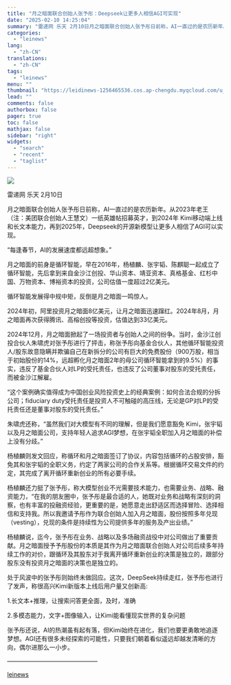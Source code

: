 ```yaml
---
title: "月之暗面联合创始人张予彤：Deepseek让更多人相信AGI可实现"
date: "2025-02-10 14:25:04"
summary: "雷递网 乐天 2月10日月之暗面联合创始人张予彤日前称，AI一直过的是农历新年。从2023年老王（注..."
categories:
  - "leinews"
lang:
  - "zh-CN"
translations:
  - "zh-CN"
tags:
  - "leinews"
menu: ""
thumbnail: "https://leidinews-1256465536.cos.ap-chengdu.myqcloud.com/u_News/20250210/6387479430122433607243986.jpeg"
lead: ""
comments: false
authorbox: false
pager: true
toc: false
mathjax: false
sidebar: "right"
widgets:
  - "search"
  - "recent"
  - "taglist"
---
```


![](https://p3-sign.toutiaoimg.com/tos-cn-i-axegupay5k/a2d0e764c808452395c97756170cf71a~tplv-tt-origin-web:gif.jpeg?_iz=58558&from=article.pc_detail&lk3s=953192f4&x-expires=1739773027&x-signature=qpd8WkaBWdzjFMIjMXazBhLR5LY%3D)

雷递网 乐天 2月10日  


月之暗面联合创始人张予彤日前称，AI一直过的是农历新年。从2023年老王（注：美团联合创始人王慧文）一纸英雄帖招募英才，到2024年 Kimi移动端上线和长文本能力，再到2025年，Deepseek的开源新模型让更多人相信了AGI可以实现。

“每逢春节，AI的发展速度都远超想象。”

月之暗面的前身是循环智能，早在2016年，杨植麟、张宇韬、陈麒聪一起成立了循环智能，先后拿到来自金沙江创投、华山资本、靖亚资本、真格基金、红杉中国、万物资本、博裕资本的投资，公司估值一度超过2亿美元。

循环智能发展得中规中矩，反倒是月之暗面一鸣惊人。

2024年初，阿里投资月之暗面8亿美元，让月之暗面迅速蹿红。2024年8月，月之暗面再次获得腾讯、高榕创投等投资，估值达到33亿美元。

2024年12月，月之暗面掀起了一场投资者与创始人之间的纷争。当时，金沙江创投合伙人朱啸虎对张予彤进行了抨击，称张予彤向基金合伙人，其他循环智能投资人/股东故意隐瞒并欺骗自己在新拆分的公司有巨大的免费股份（900万股，相当于初始股份的14%，远超孵化月之暗面2年的母公司循环智能拿到的9.5%）的事实，违反了基金合伙人对LP的受托责任，也违反了公司董事对股东的受托责任，而被金沙江解雇。

“这个案例确实值得成为中国创业风险投资史上的经典案例：如何合法合规的分拆公司；fiduciary duty受托责任是投资人不可触碰的高压线，无论是GP对LP的受托责任还是董事对股东的受托责任。”

朱啸虎还称，“虽然我们对大模型有不同的理解，但是我们愿意豁免 Kimi，张宇韬以及月之暗面公司，支持年轻人追求AGI梦想，在张宇韬全职加入月之暗面的补偿上没有分歧。”

杨植麟则发文回应，称循环和月之暗面签订了协议，内容包括循环的占股安排，豁免其和张宇韬的全职义务，约定了两家公司的合作关系等。根据循环交易文件的约定，其完成了离开循环重新创业的所有必要手续。

杨植麟还力挺了张予彤，称大模型创业不光需要技术能力，也需要业务、战略、融资能力，“在我的朋友圈中，张予彤是最合适的人，她既对业务和战略有深刻的洞察，也有丰富的投融资经验，更重要的是，她愿意走出舒适区而选择冒险、选择相信和支持我。所以我邀请予彤作为联合创始人加入月之暗面，股份按照多年兑现（vesting），兑现的条件是持续性为公司提供多年的服务及产出业绩。”

杨植麟说，迄今，张予彤在业务、战略以及多场融资战役中对公司做出了重要贡献。月之暗面授予予彤股份的本质是其作为月之暗面联合创始人对公司后续多年持续工作的对价，跟循环及其股东对于我离开循环重新创业的决策是独立的，跟部分股东没有投资月之暗面的决策也是独立的。

处于风波中的张予彤则始终未做回应。这次，DeepSeek持续走红，张予彤也进行了发声，称很高兴Kimi新版本上线后用户量又创新高:

1.长文本+推理，让搜索问答更全面，及时，准确

2.多模态能力，文字+图像输入，让Kimi能看懂现实世界的复杂问题

张予彤还说，AI的热潮虽有起有落，但Kimi始终在进化，我们也要更勇敢地追逐梦想。AGI还有很多未经探索的可能性，只要我们朝着看似遥远却越发清晰的方向，偶尔进那么一小步。

———————————————

[leinews](https://www.leinews.com/n28993/detail.html)
